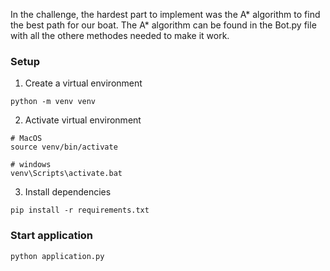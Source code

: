 In the challenge, the hardest part to implement was the A* algorithm to find the best path for our boat. The A* algorithm can be found in the Bot.py file with all the othere methodes needed to make it work.

### Setup

1. Create a virtual environment

```
python -m venv venv
```

2. Activate virtual environment

```
# MacOS
source venv/bin/activate

# windows
venv\Scripts\activate.bat
```

3. Install dependencies

```
pip install -r requirements.txt
```

### Start application

```
python application.py
```
